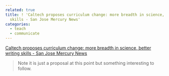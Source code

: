 ```yaml
---
related: true
title: ! 'Caltech proposes curriculum change: more breadth in science, better writing
  skills - San Jose Mercury News'
categories:
  - teach
  - communicate
---
```

[Caltech proposes curriculum change: more breadth in science, better writing
skills - San Jose Mercury News][1]

> Note it is just a proposal at this point but something interesting to
follow. 

[1]: http://www.mercurynews.com/news/ci_14404493


